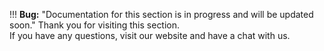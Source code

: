 !!! **Bug:** "Documentation for this section is in progress and will be updated soon." 
    Thank you for visiting this section.   
If you have any questions, visit our website and have a chat with us.

